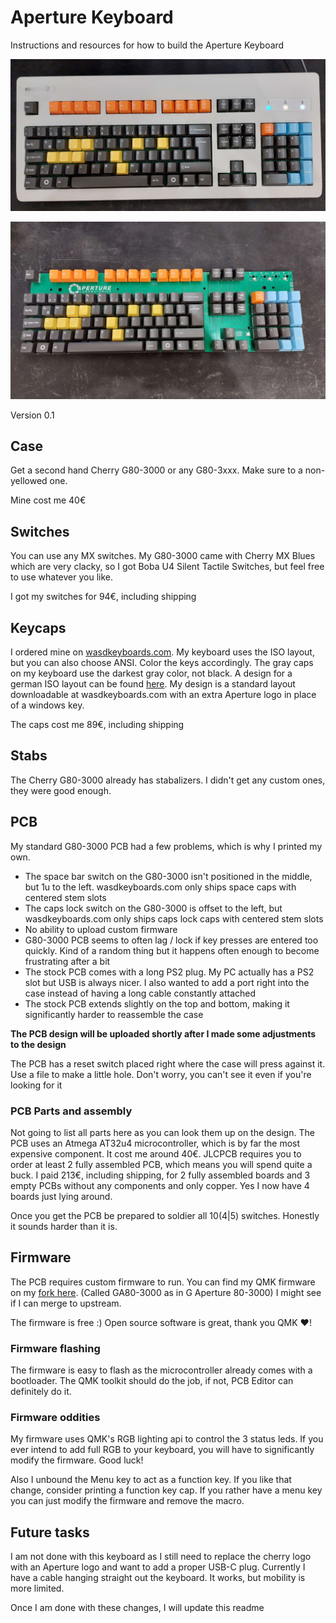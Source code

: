 # Aperture Keyboard
Instructions and resources for how to build the Aperture Keyboard

![An image of the keyboard](20221010_220754.jpg)

![An image of the keyboard's PCB](20220920_224611.jpg)

Version 0.1

## Case
Get a second hand Cherry G80-3000 or any G80-3xxx. Make sure to a non-yellowed one.

Mine cost me 40€

## Switches
You can use any MX switches. My G80-3000 came with Cherry MX Blues which are very clacky, so I got Boba U4 Silent Tactile Switches, but feel free to use whatever you like.

I got my switches for 94€, including shipping 

## Keycaps
I ordered mine on [wasdkeyboards.com](https://www.wasdkeyboards.com/). My keyboard uses the ISO layout, but you can also choose ANSI. Color the keys accordingly. The gray caps on my keyboard use the darkest gray color, not black. 
A design for a german ISO layout can be found [here](wasd-inkscape-105-04.20.2021.svg). My design is a standard layout downloadable at wasdkeyboards.com with an extra Aperture logo in place of a windows key.

The caps cost me 89€, including shipping

## Stabs
The Cherry G80-3000 already has stabalizers. I didn't get any custom ones, they were good enough.

## PCB
My standard G80-3000 PCB had a few problems, which is why I printed my own.

- The space bar switch on the G80-3000 isn't positioned in the middle, but 1u to the left. wasdkeyboards.com only ships space caps with centered stem slots
- The caps lock switch on the G80-3000 is offset to the left, but wasdkeyboards.com only ships caps lock caps with centered stem slots
- No ability to upload custom firmware
- G80-3000 PCB seems to often lag / lock if key presses are entered too quickly. Kind of a random thing but it happens often enough to become frustrating after a bit
- The stock PCB comes with a long PS2 plug. My PC actually has a PS2 slot but USB is always nicer. I also wanted to add a port right into the case instead of having a long cable constantly attached
- The stock PCB extends slightly on the top and bottom, making it significantly harder to reassemble the case

**The PCB design will be uploaded shortly after I made some adjustments to the design**

The PCB has a reset switch placed right where the case will press against it. Use a file to make a little hole. Don't worry, you can't see it even if you're looking for it

### PCB Parts and assembly
Not going to list all parts here as you can look them up on the design. The PCB uses an Atmega AT32u4 microcontroller, which is by far the most expensive component. It cost me around 40€.
JLCPCB requires you to order at least 2 fully assembled PCB, which means you will spend quite a buck. I paid 213€, including shipping, for 2 fully assembled boards and 3 empty PCBs without any components and only copper. Yes I now have 4 boards just lying around.

Once you get the PCB be prepared to soldier all 10(4|5) switches. Honestly it sounds harder than it is.

## Firmware
The PCB requires custom firmware to run. You can find my QMK firmware on my [fork here](https://github.com/StefanH-AT/qmk_firmware). (Called GA80-3000 as in G Aperture 80-3000) I might see if I can merge to upstream.

The firmware is free :) Open source software is great, thank you QMK ❤!

### Firmware flashing
The firmware is easy to flash as the microcontroller already comes with a bootloader. The QMK toolkit should do the job, if not, PCB Editor can definitely do it.

### Firmware oddities
My firmware uses QMK's RGB lighting api to control the 3 status leds. If you ever intend to add full RGB to your keyboard, you will have to significantly modify the firmware. Good luck!

Also I unbound the Menu key to act as a function key. If you like that change, consider printing a function key cap. If you rather have a menu key you can just modify the firmware and remove the macro.

## Future tasks
I am not done with this keyboard as I still need to replace the cherry logo with an Aperture logo and want to add a proper USB-C plug. Currently I have a cable hanging straight out the keyboard. It works, but mobility is more limited. 

Once I am done with these changes, I will update this readme
